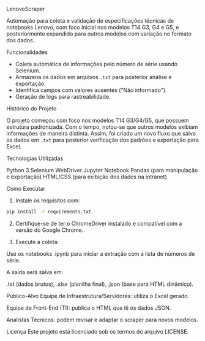 LenovoScraper

Automação para coleta e validação de especificações técnicas de notebooks Lenovo, com foco inicial nos modelos T14 G3, G4 e G5, e posteriormente expandido para outros modelos com variação no formato dos dados.

Funcionalidades

- Coleta automática de informações pelo número de série usando Selenium.
- Armazena os dados em arquivos `.txt` para posterior análise e exportação.
- Identifica campos com valores ausentes ("Não informado").
- Geração de logs para rastreabilidade.

Histórico do Projeto

O projeto começou com foco nos modelos T14 G3/G4/G5, que possuem estrutura padronizada. Com o tempo, notou-se que outros modelos exibiam informações de maneira distinta. Assim, foi criado um novo fluxo que salva os dados em `.txt` para posterior verificação dos padrões e exportação para Excel.

Tecnologias Utilizadas

Python 3
Selenium WebDriver
Jupyter Notebook
Pandas (para manipulação e exportação)
HTML/CSS (para exibição dos dados na intranet)



Como Executar

1. Instale os requisitos com:

```bash
pip install -r requirements.txt
```

2. Certifique-se de ter o ChromeDriver instalado e compatível com a versão do Google Chrome.

3. Execute a coleta:

Use os notebooks .ipynb para iniciar a extração com a lista de números de série.

A saída será salva em:

.txt (dados brutos),
.xlsx (planilha final),
.json (base para HTML dinâmico).


Público-Alvo
Equipe de Infraestrutura/Servidores: utiliza o Excel gerado.

Equipe de Front-End (TI): publica o HTML que lê os dados JSON.

Analistas Técnicos: podem revisar e adaptar o scraper para novos modelos.

Licença
Este projeto está licenciado sob os termos do arquivo LICENSE.